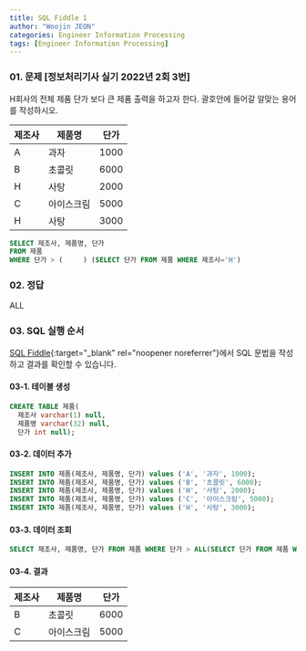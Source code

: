 ```yaml
---
title: SQL Fiddle 1
author: "Woojin JEON"
categories: Engineer Information Processing
tags: [Engineer Information Processing]
---
```


### 01. 문제 [정보처리기사 실기 2022년 2회 3번]

H회사의 전체 제품 단가 보다 큰 제품 출력을 하고자 한다. 괄호안에 들어갈 알맞는 용어를 작성하시오.

| 제조사 |   제품명   | 단가 |
| ------ | ---------- | ---- |
|    A   |    과자    | 1000 |
|    B   |   초콜릿   | 6000 |
|    H   |    사탕    | 2000 |
|    C   | 아이스크림 | 5000 |
|    H   |    사탕    | 3000 |

```SQL
SELECT 제조사, 제품명, 단가
FROM 제품
WHERE 단가 > (     ) (SELECT 단가 FROM 제품 WHERE 제조사='H')
```

### 02. 정답

ALL

### 03. SQL 실행 순서

[SQL Fiddle](http://sqlfiddle.com/){:target="_blank" rel="noopener noreferrer"}에서 SQL 문법을 작성하고 결과를 확인할 수 있습니다.

#### 03-1. 테이블 생성

```SQL
CREATE TABLE 제품(
  제조사 varchar(1) null,
  제품명 varchar(32) null,
  단가 int null);
```

#### 03-2. 데이터 추가

```SQL
INSERT INTO 제품(제조사, 제품명, 단가) values ('A', '과자', 1000);
INSERT INTO 제품(제조사, 제품명, 단가) values ('B', '초콜릿', 6000);
INSERT INTO 제품(제조사, 제품명, 단가) values ('H', '사탕', 2000);
INSERT INTO 제품(제조사, 제품명, 단가) values ('C', '아이스크림', 5000);
INSERT INTO 제품(제조사, 제품명, 단가) values ('H', '사탕', 3000);
```

#### 03-3. 데이터 조회

```SQL
SELECT 제조사, 제품명, 단가 FROM 제품 WHERE 단가 > ALL(SELECT 단가 FROM 제품 WHERE 제조사 = 'H');
```

#### 03-4. 결과

|   제조사   |   제품명   |   단가   |
| ---------- | ---------- | -------- |
|      B     |   초콜릿   |   6000   |
|      C     | 아이스크림 |   5000   |

